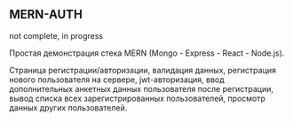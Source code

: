 ## MERN-AUTH

<p>not complete, in progress</p>
<p>Простая демонстрация стека MERN (Mongo - Express - React - Node.js).</p>
<p>Страница регистрации/авторизации, валидация данных, регистрация нового пользователя на сервере, jwt-авторизация, ввод дополнительных анкетных данных пользователя после регистрации, вывод списка всех зарегистрированных пользователей, просмотр данных других пользователей. </p>
